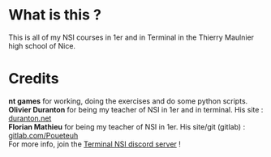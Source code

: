 # What is this ?
This is all of my NSI courses in 1er and in Terminal in the Thierry Maulnier high school of Nice.

# Credits
**nt games** for working, doing the exercises and do some python scripts.  
**Olivier Duranton** for being my teacher of NSI in 1er and in terminal. His site : [duranton.net](https://www.duranton.net)   
**Florian Mathieu** for being my teacher of NSI in 1er. His site/git (gitlab) : [gitlab.com/Poueteuh](https://www.gitlab.com/Poueteuh)   
For more info, join the [Terminal NSI discord server](https://discord.gg/xj6prUdSvq) !